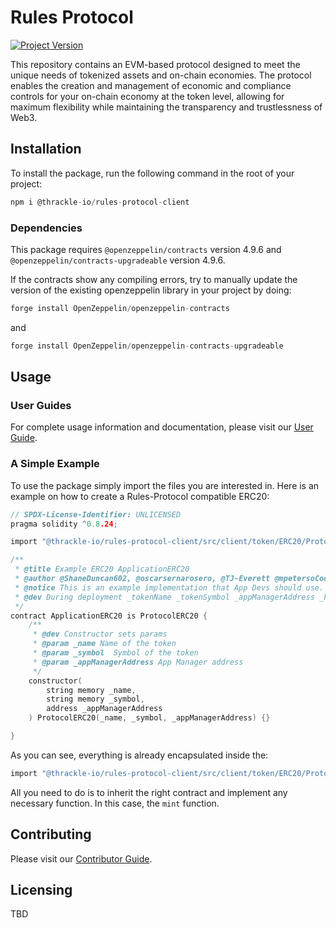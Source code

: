 # Rules Protocol

[![Project Version][version-image]][version-url]

This repository contains an EVM-based protocol designed to meet the unique needs of tokenized assets and on-chain economies. The protocol enables the creation and management of economic and compliance controls for your on-chain economy at the token level, allowing for maximum flexibility while maintaining the transparency and trustlessness of Web3.

[version-image]: https://img.shields.io/badge/Version-1.2.1-brightgreen?style=for-the-badge&logo=appveyor
[version-url]: https://github.com/thrackle-io/tron

## Installation

To install the package, run the following command in the root of your project:

```c
npm i @thrackle-io/rules-protocol-client
```

### Dependencies

This package requires `@openzeppelin/contracts` version 4.9.6 and `@openzeppelin/contracts-upgradeable` version 4.9.6.

If the contracts show any compiling errors, try to manually update the version of the existing openzeppelin library in your project by doing:

```c
forge install OpenZeppelin/openzeppelin-contracts
```

and

```c
forge install OpenZeppelin/openzeppelin-contracts-upgradeable
```

## Usage

### User Guides

For complete usage information and documentation, please visit our [User Guide][userGuide-url].

### A Simple Example

To use the package simply import the files you are interested in. Here is an example on how to create a Rules-Protocol compatible ERC20:

```c
// SPDX-License-Identifier: UNLICENSED
pragma solidity ^0.8.24;

import "@thrackle-io/rules-protocol-client/src/client/token/ERC20/ProtocolERC20.sol";

/**
 * @title Example ERC20 ApplicationERC20
 * @author @ShaneDuncan602, @oscarsernarosero, @TJ-Everett @mpetersoCode55
 * @notice This is an example implementation that App Devs should use.
 * @dev During deployment _tokenName _tokenSymbol _appManagerAddress _handlerAddress are set in constructor
 */
contract ApplicationERC20 is ProtocolERC20 {
    /**
     * @dev Constructor sets params
     * @param _name Name of the token
     * @param _symbol  Symbol of the token
     * @param _appManagerAddress App Manager address
     */
    constructor(
        string memory _name,
        string memory _symbol,
        address _appManagerAddress
    ) ProtocolERC20(_name, _symbol, _appManagerAddress) {}

}
```

As you can see, everything is already encapsulated inside the:

```c
import "@thrackle-io/rules-protocol-client/src/client/token/ERC20/ProtocolERC20.sol";
```

All you need to do is to inherit the right contract and implement any necessary function. In this case, the `mint` function.

## Contributing

Please visit our [Contributor Guide][contributorGuide-url].

## Licensing

TBD

<!-- These are the body links -->

[contributorGuide-url]: ./docs/contributorGuides/README.md
[userGuide-url]: ./docs/userGuides/README.md
[deploymentGuide-url]: ./docs/userGuides/deployment/NFT-DEPLOYMENT.md
[archOverview-url]: ./docs/userGuides/ARCHITECTURE-OVERVIEW.md
[ruleGuide-url]: ./docs/userGuides/rules/RULE-GUIDE.md
[glossary-url]: ./docs/userGuides/GLOSSARY.md
